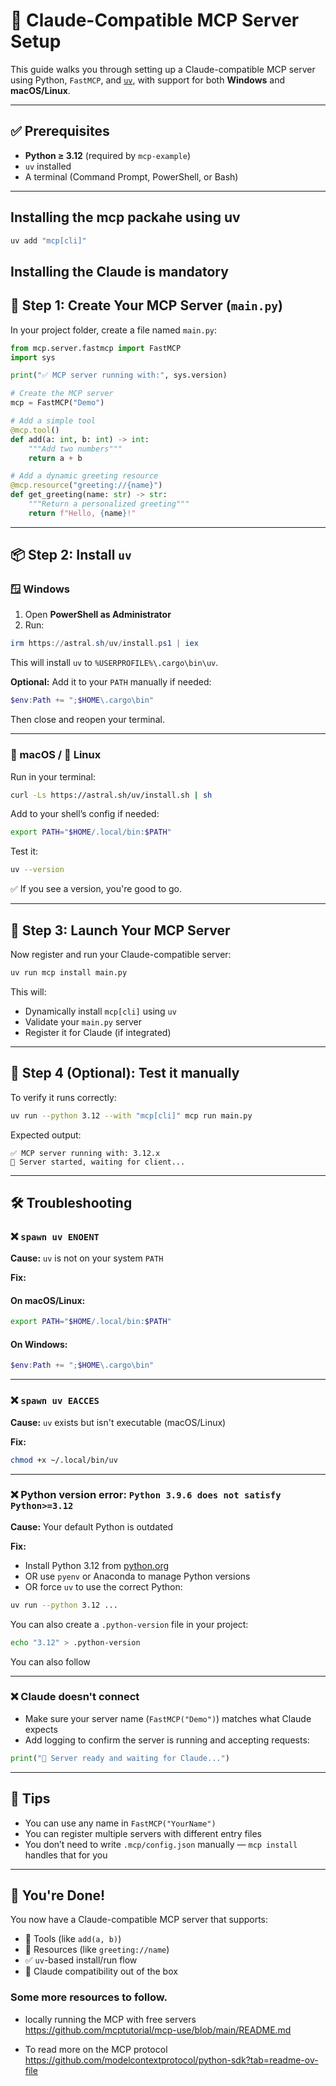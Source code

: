 # 🤖 Claude-Compatible MCP Server Setup

This guide walks you through setting up a Claude-compatible MCP server using Python, `FastMCP`, and [`uv`](https://astral.sh), with support for both **Windows** and **macOS/Linux**.

---

## ✅ Prerequisites

- **Python ≥ 3.12** (required by `mcp-example`)
- `uv` installed
- A terminal (Command Prompt, PowerShell, or Bash)

---

## Installing the mcp packahe using uv 
```bash
uv add "mcp[cli]"

```

## Installing the Claude is mandatory 



## 📁 Step 1: Create Your MCP Server (`main.py`)

In your project folder, create a file named `main.py`:

```python
from mcp.server.fastmcp import FastMCP
import sys

print("✅ MCP server running with:", sys.version)

# Create the MCP server
mcp = FastMCP("Demo")

# Add a simple tool
@mcp.tool()
def add(a: int, b: int) -> int:
    """Add two numbers"""
    return a + b

# Add a dynamic greeting resource
@mcp.resource("greeting://{name}")
def get_greeting(name: str) -> str:
    """Return a personalized greeting"""
    return f"Hello, {name}!"
```

---

## 📦 Step 2: Install `uv`

### 🪟 Windows

1. Open **PowerShell as Administrator**
2. Run:

```powershell
irm https://astral.sh/uv/install.ps1 | iex
```

This will install `uv` to `%USERPROFILE%\.cargo\bin\uv`.

**Optional:** Add it to your `PATH` manually if needed:

```powershell
$env:Path += ";$HOME\.cargo\bin"
```

Then close and reopen your terminal.

---

### 🍎 macOS / 🐧 Linux

Run in your terminal:

```bash
curl -Ls https://astral.sh/uv/install.sh | sh
```

Add to your shell’s config if needed:

```bash
export PATH="$HOME/.local/bin:$PATH"
```

Test it:

```bash
uv --version
```

✅ If you see a version, you're good to go.

---

## 🚀 Step 3: Launch Your MCP Server

Now register and run your Claude-compatible server:

```bash
uv run mcp install main.py
```

This will:

- Dynamically install `mcp[cli]` using `uv`
- Validate your `main.py` server
- Register it for Claude (if integrated)

---

## 🧪 Step 4 (Optional): Test it manually

To verify it runs correctly:

```bash
uv run --python 3.12 --with "mcp[cli]" mcp run main.py
```

Expected output:

```
✅ MCP server running with: 3.12.x
👋 Server started, waiting for client...
```

---

## 🛠️ Troubleshooting

### ❌ `spawn uv ENOENT`

**Cause:** `uv` is not on your system `PATH`

**Fix:**

#### On macOS/Linux:
```bash
export PATH="$HOME/.local/bin:$PATH"
```

#### On Windows:
```powershell
$env:Path += ";$HOME\.cargo\bin"
```

---

### ❌ `spawn uv EACCES`

**Cause:** `uv` exists but isn't executable (macOS/Linux)

**Fix:**

```bash
chmod +x ~/.local/bin/uv
```

---

### ❌ Python version error: `Python 3.9.6 does not satisfy Python>=3.12`

**Cause:** Your default Python is outdated

**Fix:**

- Install Python 3.12 from [python.org](https://www.python.org/downloads/)
- OR use `pyenv` or Anaconda to manage Python versions
- OR force `uv` to use the correct Python:

```bash
uv run --python 3.12 ...
```

You can also create a `.python-version` file in your project:

```bash
echo "3.12" > .python-version
```
You can also follow 

---

### ❌ Claude doesn't connect

- Make sure your server name (`FastMCP("Demo")`) matches what Claude expects
- Add logging to confirm the server is running and accepting requests:

```python
print("👋 Server ready and waiting for Claude...")
```

---

## 🧠 Tips

- You can use any name in `FastMCP("YourName")`
- You can register multiple servers with different entry files
- You don’t need to write `.mcp/config.json` manually — `mcp install` handles that for you

---

## 🎉 You're Done!

You now have a Claude-compatible MCP server that supports:

- 🔧 Tools (like `add(a, b)`)
- 🔗 Resources (like `greeting://name`)
- ✅ `uv`-based install/run flow
- 💬 Claude compatibility out of the box




### Some more resources to follow. 
- locally running the MCP with free servers https://github.com/mcptutorial/mcp-use/blob/main/README.md

- To read more on the MCP protocol https://github.com/modelcontextprotocol/python-sdk?tab=readme-ov-file



